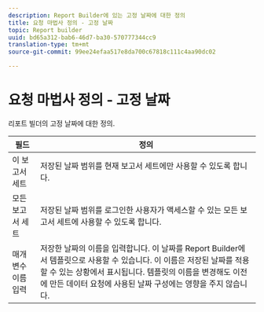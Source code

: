 ```yaml
---
description: Report Builder에 있는 고정 날짜에 대한 정의
title: 요청 마법사 정의 - 고정 날짜
topic: Report builder
uuid: bd65a312-bab6-46d7-ba30-570777344cc9
translation-type: tm+mt
source-git-commit: 99ee24efaa517e8da700c67818c111c4aa90dc02

---
```



# 요청 마법사 정의 - 고정 날짜

리포트 빌더의 고정 날짜에 대한 정의.

| 필드 | 정의 |
|--- |--- |
| 이 보고서 세트 | 저장된 날짜 범위를 현재 보고서 세트에만 사용할 수 있도록 합니다. |
| 모든 보고서 세트 | 저장된 날짜 범위를 로그인한 사용자가 액세스할 수 있는 모든 보고서 세트에 사용할 수 있도록 합니다. |
| 매개 변수 이름 입력 | 저장한 날짜의 이름을 입력합니다. 이 날짜를 Report Builder에서 템플릿으로 사용할 수 있습니다. 이 이름은 저장된 날짜를 적용할 수 있는 상황에서 표시됩니다. 템플릿의 이름을 변경해도 이전에 만든 데이터 요청에 사용된 날짜 구성에는 영향을 주지 않습니다. |

